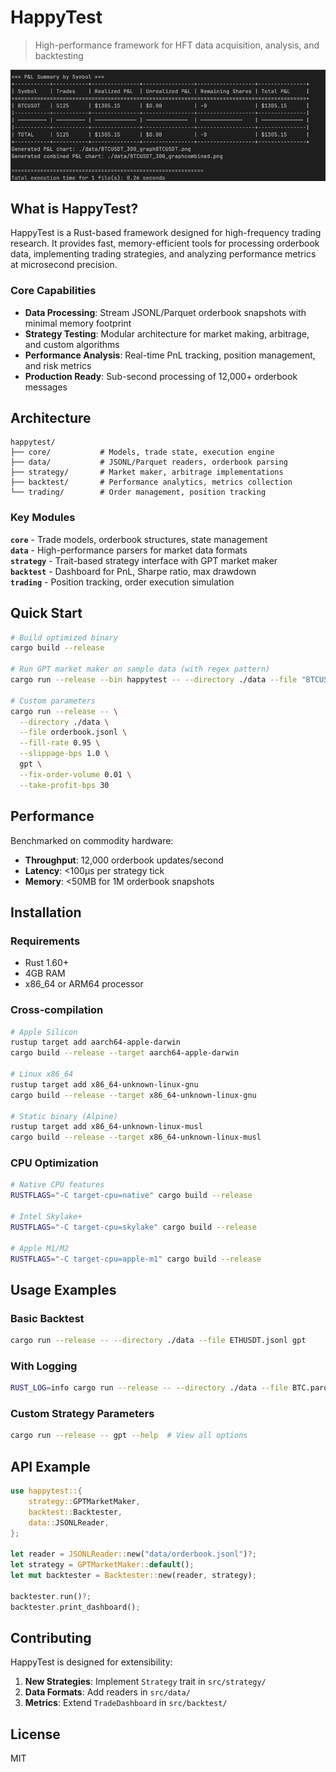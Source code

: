 # HappyTest

> High-performance framework for HFT data acquisition, analysis, and backtesting

![Performance Analysis](./data/screen.png)

## What is HappyTest?

HappyTest is a Rust-based framework designed for high-frequency trading research. It provides fast, memory-efficient tools for processing orderbook data, implementing trading strategies, and analyzing performance metrics at microsecond precision.

### Core Capabilities

- **Data Processing**: Stream JSONL/Parquet orderbook snapshots with minimal memory footprint
- **Strategy Testing**: Modular architecture for market making, arbitrage, and custom algorithms  
- **Performance Analysis**: Real-time PnL tracking, position management, and risk metrics
- **Production Ready**: Sub-second processing of 12,000+ orderbook messages

## Architecture

```
happytest/
├── core/           # Models, trade state, execution engine
├── data/           # JSONL/Parquet readers, orderbook parsing
├── strategy/       # Market maker, arbitrage implementations
├── backtest/       # Performance analytics, metrics collection
└── trading/        # Order management, position tracking
```

### Key Modules

**`core`** - Trade models, orderbook structures, state management  
**`data`** - High-performance parsers for market data formats  
**`strategy`** - Trait-based strategy interface with GPT market maker  
**`backtest`** - Dashboard for PnL, Sharpe ratio, max drawdown  
**`trading`** - Position tracking, order execution simulation

## Quick Start

```bash
# Build optimized binary
cargo build --release

# Run GPT market maker on sample data (with regex pattern)
cargo run --release --bin happytest -- --directory ./data --file "BTCUSDT_202509.*\.jsonl" gpt

# Custom parameters
cargo run --release -- \
  --directory ./data \
  --file orderbook.jsonl \
  --fill-rate 0.95 \
  --slippage-bps 1.0 \
  gpt \
  --fix-order-volume 0.01 \
  --take-profit-bps 30
```

## Performance

Benchmarked on commodity hardware:
- **Throughput**: 12,000 orderbook updates/second
- **Latency**: <100μs per strategy tick
- **Memory**: <50MB for 1M orderbook snapshots

## Installation

### Requirements
- Rust 1.60+
- 4GB RAM
- x86_64 or ARM64 processor

### Cross-compilation

```bash
# Apple Silicon
rustup target add aarch64-apple-darwin
cargo build --release --target aarch64-apple-darwin

# Linux x86_64
rustup target add x86_64-unknown-linux-gnu
cargo build --release --target x86_64-unknown-linux-gnu

# Static binary (Alpine)
rustup target add x86_64-unknown-linux-musl
cargo build --release --target x86_64-unknown-linux-musl
```

### CPU Optimization

```bash
# Native CPU features
RUSTFLAGS="-C target-cpu=native" cargo build --release

# Intel Skylake+
RUSTFLAGS="-C target-cpu=skylake" cargo build --release

# Apple M1/M2
RUSTFLAGS="-C target-cpu=apple-m1" cargo build --release
```

## Usage Examples

### Basic Backtest
```bash
cargo run --release -- --directory ./data --file ETHUSDT.jsonl gpt
```

### With Logging
```bash
RUST_LOG=info cargo run --release -- --directory ./data --file BTC.parquet gpt
```

### Custom Strategy Parameters
```bash
cargo run --release -- gpt --help  # View all options
```

## API Example

```rust
use happytest::{
    strategy::GPTMarketMaker,
    backtest::Backtester,
    data::JSONLReader,
};

let reader = JSONLReader::new("data/orderbook.jsonl")?;
let strategy = GPTMarketMaker::default();
let mut backtester = Backtester::new(reader, strategy);

backtester.run()?;
backtester.print_dashboard();
```

## Contributing

HappyTest is designed for extensibility:

1. **New Strategies**: Implement `Strategy` trait in `src/strategy/`
2. **Data Formats**: Add readers in `src/data/` 
3. **Metrics**: Extend `TradeDashboard` in `src/backtest/`

## License

MIT